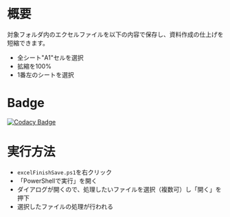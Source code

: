 # 概要

対象フォルダ内のエクセルファイルを以下の内容で保存し、資料作成の仕上げを短縮できます。

- 全シート"A1"セルを選択
- 拡縮を100%
- 1番左のシートを選択

# Badge

[![Codacy Badge](https://app.codacy.com/project/badge/Grade/9d7eb6134ff24e8f8b18a7c205bbe770)](https://www.codacy.com/gh/ishi720/excelFinishSave/dashboard?utm_source=github.com&amp;utm_medium=referral&amp;utm_content=ishi720/excelFinishSave&amp;utm_campaign=Badge_Grade)

# 実行方法

- `excelFinishSave.ps1`を右クリック
- 「PowerShellで実行」を開く
- ダイアログが開くので、処理したいファイルを選択（複数可）し「開く」を押下
- 選択したファイルの処理が行われる
